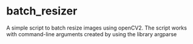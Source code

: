 # batch_resizer
A simple script to batch resize images using openCV2.
The script works with command-line arguments created by using the library argparse
